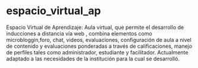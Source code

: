 # espacio_virtual_ap
Espacio Virtual de Aprendizaje: Aula virtual, que permite el desarrollo de inducciones a distancia vía web , combina elementos como microbloggin,foro, chat, videos, evaluaciones, configuración de aula a nivel de contenido y evaluaciones ponderadas a través de calificaciones, manejo de perfiles tales como administrador, estudiante y facilitador. Actualmente adaptado a las necesidades de la institución para la cual se desarrolló.
 
